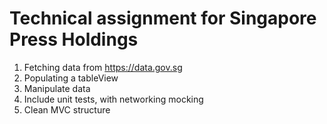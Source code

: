# Technical assignment for Singapore Press Holdings
1. Fetching data from https://data.gov.sg
2. Populating a tableView
3. Manipulate data
4. Include unit tests, with networking mocking
5. Clean MVC structure
